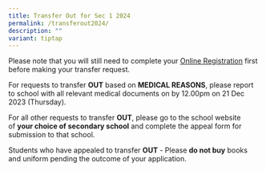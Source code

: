 ```yaml
---
title: Transfer Out for Sec 1 2024
permalink: /transferout2024/
description: ""
variant: tiptap
---
```

<p>Please note that you will still need to complete your&nbsp;<a href="https://form.gov.sg/638eac7ea122920011c29437" rel="noopener noreferrer nofollow" target="_blank">Online Registration</a>&nbsp;first before making your transfer request.</p><p>For requests to transfer&nbsp;<strong>OUT</strong>&nbsp;based on&nbsp;<strong>MEDICAL REASONS</strong>, please report to school with all relevant medical documents on by 12.00pm on 21 Dec 2023 (Thursday).</p><p>For all other requests to transfer&nbsp;<strong>OUT</strong>, please go to the school website of&nbsp;<strong>your choice of secondary school</strong>&nbsp;and complete the appeal form for submission to that school.</p><p>Students who have appealed to transfer&nbsp;<strong>OUT</strong>&nbsp;- Please&nbsp;<strong>do not buy</strong>&nbsp;books and uniform pending the outcome of your application.</p>